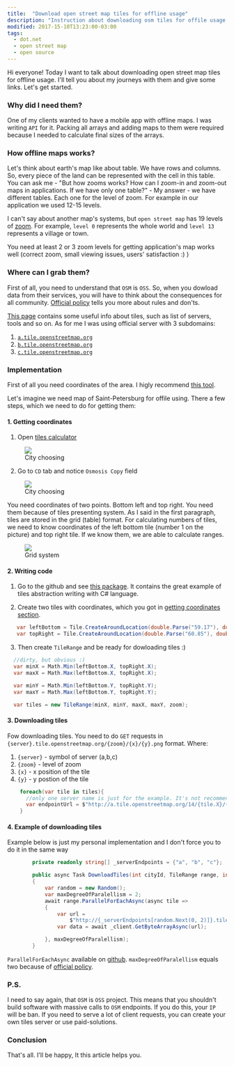 ```yaml
---
title:  "Download open street map tiles for offline usage"
description: "Instruction about downloading osm tiles for offile usage with C#"
modified: 2017-15-10T13:23:00-03:00
tags:
  - dot.net
  - open street map
  - open source
---
```

Hi everyone! Today I want to talk about downloading open street map tiles for offline usage.
I'll tell you about my journeys with them and give some links. Let's get started.

### Why did I need them?
One of my clients wanted to have a mobile app with offline maps. I was writing `API` for it.
Packing all arrays and adding maps to them were required because I needed to calculate final sizes of the arrays.


### How offline maps works?
Let's think about earth's map like about table. We have rows and columns. So, every piece of the land can be represented with the cell in this table.
You can ask me - "But how zooms works? How can I zoom-in and zoom-out maps in applications. If we have only one table?" - My answer - we have different tables.
Each one for the level of zoom. For example in our application we used 12-15 levels.

I can't say about another map's systems, but `open street map` has 19 levels of <a href="http://wiki.openstreetmap.org/wiki/Zoom_levels">zoom</a>.
For example, `level 0` represents the whole world and `level 13` represents a village or town.

You need at least 2 or 3 zoom levels for getting application's map works well (correct zoom, small viewing issues, users' satisfaction :) )

### Where can I grab them?

First of all, you need to understand that `OSM` is `OSS`. So, when you dowload data from their services, you will have to think about the consequences for all community. <a href="https://operations.osmfoundation.org/policies/tiles/">Official policy</a> tells you more about rules and don'ts.

<a href="http://wiki.openstreetmap.org/wiki/Tiles">This page</a> contains some useful info about tiles, such as list of servers, tools and so on.
As for me I was using official server with 3 subdomains:
1. <a href="http://a.tile.openstreetmap.org">`a.tile.openstreetmap.org`</a>
2. <a href="http://b.tile.openstreetmap.org">`b.tile.openstreetmap.org`</a>
3. <a href="http://c.tile.openstreetmap.org">`c.tile.openstreetmap.org`</a>

### Implementation

First of all you need coordinates of the area. 
I higly recommend <a href="http://tools.geofabrik.de/calc/">this tool</a>.

Let's imagine we need map of Saint-Petersburg for offile using.
There a few steps, which we need to do for getting them:

#### 1. Getting coordinates<a name="getting-coordinates"></a>

1. Open <a href="http://tools.geofabrik.de/calc/">tiles calculator</a>
<figure>
	<a href="/assets/images/osm/choosing.png"><img src="/assets/images/osm/choosing.png"></a>
	<figcaption>City choosing</figcaption>
</figure>

2. Go to `CD` tab and notice `Osmosis Copy` field
<figure>
	<a href="/assets/images/osm/coordinates.png"><img src="/assets/images/osm/coordinates.png"></a>
	<figcaption>City choosing</figcaption>
</figure>

You need coordinates of two points. Bottom left and top right. You need them because of tiles presenting system.
As I said in the first paragraph, tiles are stored in the grid (table) format. For calculating numbers of tiles,
we need to know coordinates of the left bottom tile (number 1 on the picture) and top right tile. If we know them, we are able to calculate ranges.
<figure>
	<a href="/assets/images/osm/grid.png"><img src="/assets/images/osm/grid.png"></a>
	<figcaption>Grid system</figcaption>
</figure>

#### 2. Writing code

1. Go to the github and see <a href="https://github.com/OsmSharp/tiles">this package</a>. It contains the great example of 
tiles abstraction writing with C# language.

2. Create two tiles with coordinates, which you got in <a href="#getting-coordinates">getting coordinates section</a>.

```csharp
   var leftBottom = Tile.CreateAroundLocation(double.Parse("59.17"), double.Parse("28.63"), 14);
   var topRight = Tile.CreateAroundLocation(double.Parse("60.85"), double.Parse("31.81"), 14);
```
3. Then create `TileRange` and be ready for dowloading tiles :)

```csharp
  //dirty, but obvious :)
  var minX = Math.Min(leftBottom.X, topRight.X);
  var maxX = Math.Max(leftBottom.X, topRight.X);

  var minY = Math.Min(leftBottom.Y, topRight.Y);
  var maxY = Math.Max(leftBottom.Y, topRight.Y);

  var tiles = new TileRange(minX, minY, maxX, maxY, zoom);
```

#### 3. Downloading tiles
Fow downloading tiles. You need to do `GET` requests in `{server}.tile.openstreetmap.org/{zoom}/{x}/{y}.png` format.
Where:
1. `{server}` - symbol of server (a,b,c)
2. `{zoom}` - level of zoom
3. `{x}` - x position of the tile
4. `{y}` - y postion of the tile 

```csharp
    foreach(var tile in tiles){
      //only one server name is just for the example. It's not recommended to use only 1 server endpoint
      var endpointUrl = $"http://a.tile.openstreetmap.org/14/{tile.X}/{tile.Y}.png"
    }
```

#### 4. Example of downloading tiles
Example below is just my personal implementation and I don't force you to do it in the same way
```csharp
        private readonly string[] _serverEndpoints = {"a", "b", "c"};

        public async Task DownloadTiles(int cityId, TileRange range, int zoom)
        {
            var random = new Random();
            var maxDegreeOfParalellism = 2;
            await range.ParallelForEachAsync(async tile =>
            {
                var url =
                    $"http://{_serverEndpoints[random.Next(0, 2)]}.tile.openstreetmap.org/{zoom}/{tile.X}/{tile.Y}.png";
                var data = await _client.GetByteArrayAsync(url);

            }, maxDegreeOfParalellism);
        }
```
`ParallelForEachAsync` available on <a href="https://github.com/tyrotoxin/AsyncEnumerable">github</a>.
`maxDegreeOfParalellism` equals two because of <a href="https://operations.osmfoundation.org/policies/tiles/">official policy</a>.


### P.S.

I need to say again, that `OSM` is `OSS` project. This means that you shouldn't build software with massive calls to `OSM` endpoints. If you do this, your `IP` will be ban. If you need to serve a lot of client requests, you can create your own tiles server or use paid-solutions.

### Conclusion

That's all. I'll be happy, It this article helps you.